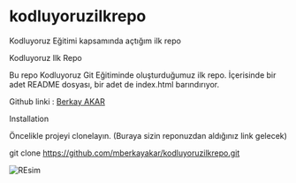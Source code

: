 # kodluyoruzilkrepo
Kodluyoruz Eğitimi kapsamında açtığım ilk repo

Kodluyoruz Ilk Repo

Bu repo Kodluyoruz Git Eğitiminde oluşturduğumuz ilk repo. İçerisinde bir adet README dosyası, bir adet de index.html barındırıyor.

Github linki : [Berkay AKAR](https://github.com/mberkayakar)

Installation

Öncelikle projeyi clonelayın. (Buraya sizin reponuzdan aldığınız link gelecek)

git clone https://github.com/mberkayakar/kodluyoruzilkrepo.git


![REsim ](https://avatars.githubusercontent.com/u/74507242?v=4)